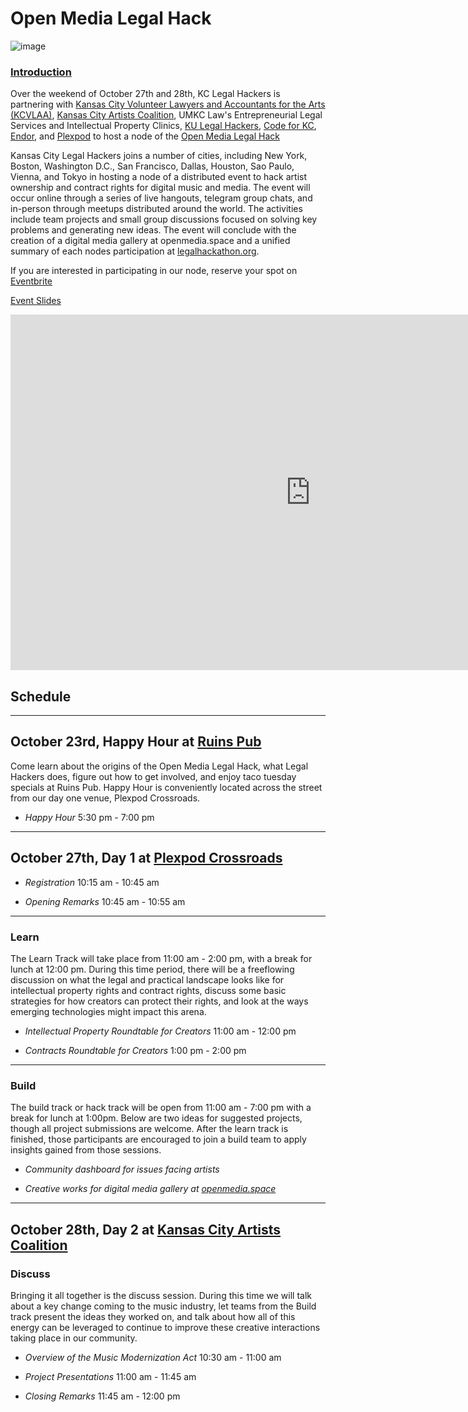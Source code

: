 # Open Media Legal Hack 

![image](https://user-images.githubusercontent.com/10615650/45719679-efdb8700-bb66-11e8-8c18-8fa801a66136.png)

### [Introduction](https://www.youtube.com/embed/1LluQGq5ezQ)

Over the weekend of October 27th and 28th, KC Legal Hackers is partnering with [Kansas City Volunteer Lawyers and Accountants for the Arts (KCVLAA)](http://www.kcvlaa.org/), [Kansas City Artists Coalition](http://kansascityartistscoalition.org/), UMKC Law's Entrepreneurial Legal Services and Intellectual Property Clinics, [KU Legal Hackers]( https://www.facebook.com/groups/152594868767450/), [Code for KC](codeforkc.org), [Endor](https://www.endor.com/), and [Plexpod](https://www.plexpod.com/) to host a node of the [Open Media Legal Hack](legalhackathon.org) 

Kansas City Legal Hackers joins a number of cities, including New York, Boston, Washington D.C., San Francisco, Dallas, Houston, Sao Paulo, Vienna, and Tokyo in hosting a node of a distributed event to hack artist ownership and contract rights for digital music and media. The event will occur online through a series of live hangouts, telegram group chats, and in-person through meetups distributed around the world. The activities include team projects and small group discussions focused on solving key problems and generating new ideas. The event will conclude with the creation of a digital media gallery at openmedia.space and a unified summary of each nodes participation at [legalhackathon.org](legalhackathon.org). 

If you are interested in participating in our node, reserve your spot on [Eventbrite](https://www.eventbrite.com/e/open-media-legal-hack-kansas-city-tickets-50328683447)


[Event Slides](https://docs.google.com/presentation/d/1dY2zP8tjhnc_in0XhezP9erQbU119PYGUFxgRTR7D6E/edit?usp=sharing)
<iframe src="https://docs.google.com/presentation/d/e/2PACX-1vT-59FpKqgPZi4D5lLxSCvNXe_d_sXRoEqEEU0eQiNiIATUQMO4Qa10JpZdwUmUMEt7sX4zH0kBjWVs/embed?start=false&loop=false&delayms=3000" frameborder="0" width="960" height="569" allowfullscreen="true" mozallowfullscreen="true" webkitallowfullscreen="true"></iframe>


## Schedule
------
## October 23rd, Happy Hour at [Ruins Pub](http://ruinspubkc.com/)
Come learn about the origins of the Open Media Legal Hack, what Legal Hackers does, figure out how to get involved, and enjoy taco tuesday specials at Ruins Pub. Happy Hour is conveniently located across the street from our day one venue, Plexpod Crossroads. 

* _Happy Hour_
5:30 pm - 7:00 pm


------
## October 27th, Day 1 at [Plexpod Crossroads](https://www.plexpod.com/locations/crossroads/)

* _Registration_
10:15 am - 10:45 am

* _Opening Remarks_
10:45 am - 10:55 am

-----
### Learn

The Learn Track will take place from 11:00 am - 2:00 pm, with a break for lunch at 12:00 pm. During this time period, there will be a freeflowing discussion on what the legal and practical landscape looks like for intellectual property rights and contract rights, discuss some basic strategies for how creators can protect their rights, and look at the ways emerging technologies might impact this arena. 

* _Intellectual Property Roundtable for Creators_
11:00 am - 12:00 pm

* _Contracts Roundtable for Creators_
1:00 pm - 2:00 pm

-----
### Build
The build track or hack track will be open from 11:00 am - 7:00 pm with a break for lunch at 1:00pm. Below are two ideas for suggested projects, though all project submissions are welcome. After the learn track is finished, those participants are encouraged to join a build team to apply insights gained from those sessions.

* _Community dashboard for issues facing artists_

* _Creative works for digital media gallery at [openmedia.space](http://openmedia.space/)_

----------
## October 28th, Day 2 at [Kansas City Artists Coalition](http://kansascityartistscoalition.org/visitDirections.php)

### Discuss

Bringing it all together is the discuss session. During this time we will talk about a key change coming to the music industry, let teams from the Build track present the ideas they worked on, and talk about how all of this energy can be leveraged to continue to improve these creative interactions taking place in our community.

* _Overview of the Music Modernization Act_
10:30 am - 11:00 am

* _Project Presentations_
11:00 am - 11:45 am

* _Closing Remarks_
11:45 am - 12:00 pm
